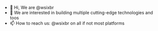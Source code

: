 - 👋 Hi, We are @wsixbr
- 👀 We are interested in building multiple cutting-edge technologies and toos
- 📫 How to reach us: @wsixbr on all if not most platforms

<!---
wsixbr/wsixbr is a ✨ special ✨ repository because its `README.md` (this file) appears on your GitHub profile.
You can click the Preview link to take a look at your changes.
--->

